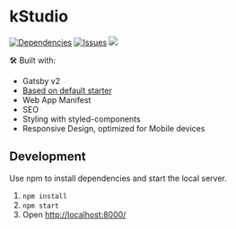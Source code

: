 # kStudio

[![Dependencies](https://img.shields.io/david/sunnysingh/sunnysingh.io.svg?style=for-the-badge)](https://david-dm.org/jes14/kStudio) [![Issues](https://img.shields.io/github/issues/sunnysingh/sunnysingh.io.svg?style=for-the-badge)](https://github.com/jes14/kStudio/issues) [![](https://img.shields.io/github/issues-pr/sunnysingh/sunnysingh.io.svg?style=for-the-badge)](https://github.com/jes14/kStudio/pulls)

🛠 Built with:

- Gatsby v2
- [Based on default starter](https://www.gatsbyjs.com/starters/santosfrancisco/gatsby-starter-cv)
- Web App Manifest
- SEO
- Styling with styled-components
- Responsive Design, optimized for Mobile devices

## Development

Use npm to install dependencies and start the local server.

1. `npm install`
2. `npm start`
3. Open [http://localhost:8000/](http://localhost:8000/)
